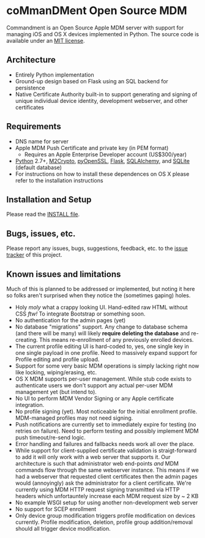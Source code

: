 # coMmanDMent Open Source MDM

Commandment is an Open Source Apple MDM server with support for managing iOS and OS X devices implemented in Python. The source code is available under an [MIT license](LICENSE.txt).

## Architecture

* Entirely Python implementation
* Ground-up design based on Flask using an SQL backend for persistence
* Native Certificate Authority built-in to support generating and signing of unique individual device identity, development webserver, and other certificates

## Requirements

* DNS name for server
* Apple MDM Push Certificate and private key (in PEM format)
  * Requires an Apple Enterprise Developer account (US$300/year)
* [Python](https://www.python.org/) 2.7+, [M2Crypto](http://chandlerproject.org/Projects/MeTooCrypto), [pyOpenSSL](https://github.com/pyca/pyopenssl), [Flask](http://flask.pocoo.org/), [SQLAlchemy](http://www.sqlalchemy.org/), and [SQLite](https://www.sqlite.org/) (default database)
* For instructions on how to install these dependences on OS X please refer to the installation instructions

## Installation and Setup

Please read the [INSTALL file](INSTALL.md).

## Bugs, issues, etc.

Please report any issues, bugs, suggestions, feedback, etc. to the [issue tracker](../../issues) of this project.

## Known issues and limitations

Much of this is planned to be addressed or implemented, but noting it here so folks aren't surprised when they notice the (sometimes gaping) holes.

* Holy *moly* what a crappy looking UI. Hand-edited raw HTML without CSS *ftw!* To integrate Bootstrap or something soon.
* No authentication for the admin pages (yet)
* No database "migrations" support. Any change to database schema (and there will be many) will likely **require deleting the database** and re-creating. This means re-enrollment of any previously enrolled devices.
* The current profile editing UI is hard-coded to, yes, one single key in one single payload in one profile. Need to massively expand support for Profile editing and profile upload.
* Support for some very basic MDM operations is simply lacking right now like locking, wiping/erasing, etc.
* OS X MDM supports per-user management. While stub code exists to authenticate users we don't support any actual per-user MDM management yet (but intend to).
* No UI to perform MDM Vendor Signing or any Apple certificate integration.
* No profile signing (yet). Most noticeable for the initial enrollment profile. MDM-managed profiles may not need signing.
* Push notifications are currently set to immediately expire for testing (no retries on failure). Need to perform testing and possibly implement MDM push timeout/re-send logic.
* Error handling and failures and fallbacks needs work all over the place.
* While support for client-supplied certificate validation is straigt-forward to add it will only work with a web server that supports it. Our architecture is such that administrator web end-points *and* MDM commands flow through the same webserver instance. This means if we had a webserver that requested client certificates then the admin pages would (annoyingly) ask the administrator for a client certificate. We're currently using MDM HTTP request signing transmitted via HTTP headers which unfortauntely increase each MDM request size by ~ 2 KB
* No example WSGI setup for using another non-development web server
* No support for SCEP enrollment
* Only device group modification triggers profile modification on devices currently. Profile modification, deletion, profile group addition/removal should all trigger device modification.
